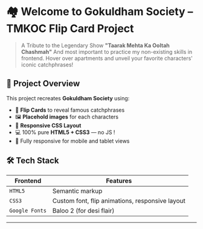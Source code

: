 # 🏘 Welcome to Gokuldham Society – TMKOC Flip Card Project

>  A Tribute to the Legendary Show **"Taarak Mehta Ka Ooltah Chashmah"**
>  And most important to practice my non-existing skills in frontend.
>  Hover over apartments and unveil your favorite characters' iconic catchphrases!





## 🧠 Project Overview

This project recreates **Gokuldham Society** using:

- 🔄 **Flip Cards** to reveal famous catchphrases
- 🖼️ **Placehold images** for each characters
- 🎨 **Responsive CSS Layout**
- 💻 100% pure **HTML5 + CSS3** — no JS !
- 📱 Fully responsive for mobile and tablet views




## 🛠️ Tech Stack

| Frontend | Features |
|----------|----------|
| `HTML5` | Semantic markup |
| `CSS3` | Custom font, flip animations, responsive layout |
| `Google Fonts` | Baloo 2 (for desi flair) |

---


